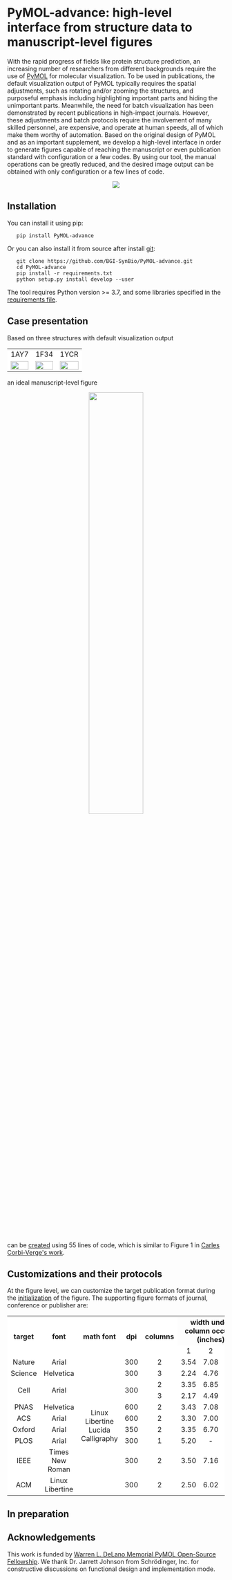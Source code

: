 # PyMOL-advance: high-level interface from structure data to manuscript-level figures

With the rapid progress of fields like protein structure prediction, 
an increasing number of researchers from different backgrounds require the use of 
[PyMOL](https://pymol.org/2/) for molecular visualization.
To be used in publications, the default visualization output of PyMOL typically requires 
the spatial adjustments, such as rotating and/or zooming the structures, and 
purposeful emphasis including highlighting important parts and hiding the unimportant parts.
Meanwhile, the need for batch visualization has been demonstrated by recent publications in high-impact journals.
However, these adjustments and batch protocols require the involvement of many skilled personnel, are expensive, 
and operate at human speeds, all of which make them worthy of automation.
Based on the original design of PyMOL and as an important supplement, 
we develop a high-level interface in order to generate figures capable of reaching the 
manuscript or even publication standard with configuration or a few codes.
By using our tool, the manual operations can be greatly reduced, 
and the desired image output can be obtained with only configuration or a few lines of code.

<p align="center">
    <img src="https://github.com/BGI-SynBio/PyMOL-advance/blob/main/docs/source/_static/overview.png"/>
</p>


## Installation
You can install it using pip:

```commandline
   pip install PyMOL-advance
```

Or you can also install it from source after install [git](https://git-scm.com/):

```commandline
   git clone https://github.com/BGI-SynBio/PyMOL-advance.git
   cd PyMOL-advance
   pip install -r requirements.txt
   python setup.py install develop --user
```

The tool requires Python version >= 3.7, and some libraries specified 
in the [requirements file](https://github.com/BGI-SynBio/PyMOL-advance/blob/main/requirements.txt).

## Case presentation
Based on three structures with default visualization output 

<table width="100%" align="center", table-layout:fixed>
    <tr>
        <td bgcolor="#FFFFFF" bgcolor="#FFFFFF" align="center">1AY7</td>
        <td bgcolor="#FFFFFF" bgcolor="#FFFFFF" align="center">1F34</td>
        <td bgcolor="#FFFFFF" bgcolor="#FFFFFF" align="center">1YCR</td>
    </tr>
    <tr>
        <td bgcolor="#FFFFFF">
            <img width="100%" src="https://github.com/BGI-SynBio/PyMOL-advance/blob/main/cases/baseline/1.1AY7.png"/>
        </td>
        <td bgcolor="#FFFFFF">
            <img width="100%" src="https://github.com/BGI-SynBio/PyMOL-advance/blob/main/cases/baseline/1.1F34.png"/>
        </td>
        <td bgcolor="#FFFFFF">
            <img width="100%" src="https://github.com/BGI-SynBio/PyMOL-advance/blob/main/cases/baseline/1.1YCR.png"/>
        </td>
    </tr>
</table>

an ideal manuscript-level figure 

<p align="center">
    <img width="50%" src="https://github.com/BGI-SynBio/PyMOL-advance/blob/main/cases/designed/1.png"/>
</p>

can be [created](https://github.com/BGI-SynBio/PyMOL-advance/blob/main/cases/case_1.py) 
using 55 lines of code, which is similar to Figure 1 in 
[Carles Corbi-Verge's work](https://biosignaling.biomedcentral.com/articles/10.1186/s12964-016-0131-4).

## Customizations and their protocols
At the figure level, we can customize the target publication format during the 
[initialization](https://github.com/BGI-SynBio/PyMOL-advance/blob/main/mola/layouts.py#L355) of the figure.
The supporting figure formats of journal, conference or publisher are:

<table width="100%" align="center", table-layout:fixed>
    <tr>
        <th bgcolor="#FFFFFF" align="center" rowspan="2">target</th>
        <th bgcolor="#FFFFFF" align="center" rowspan="2">font</th>
        <th bgcolor="#FFFFFF" align="center" rowspan="2">math font</th>
        <th bgcolor="#FFFFFF" align="center" rowspan="2">dpi</th>
        <th bgcolor="#FFFFFF" align="center" rowspan="2">columns</th>
        <th colspan="3">width under column occupy (inches)</th>
    </tr>
    <tr>
        <td bgcolor="#FFFFFF" align="center">1</td>
        <td bgcolor="#FFFFFF" align="center">2</td>
        <td bgcolor="#FFFFFF" align="center">3</td>
    </tr>
    <tr>
        <td bgcolor="#FFFFFF" align="center">Nature</td>
        <td bgcolor="#FFFFFF" align="center">Arial</td>
        <td bgcolor="#FFFFFF" align="center" rowspan="10">Linux Libertine<br/>Lucida Calligraphy</th>
        <td bgcolor="#FFFFFF" align="center">300</td>
        <td bgcolor="#FFFFFF" align="center">2</td>
        <td bgcolor="#FFFFFF" align="center">3.54</td>
        <td bgcolor="#FFFFFF" align="center">7.08</td>
        <td bgcolor="#FFFFFF" align="center">-</td>
    </tr>
    <tr>
        <td bgcolor="#FFFFFF" align="center">Science</td>
        <td bgcolor="#FFFFFF" align="center">Helvetica</td>
        <td bgcolor="#FFFFFF" align="center">300</td>
        <td bgcolor="#FFFFFF" align="center">3</td>
        <td bgcolor="#FFFFFF" align="center">2.24</td>
        <td bgcolor="#FFFFFF" align="center">4.76</td>
        <td bgcolor="#FFFFFF" align="center">7.24</td>
    </tr>
    <tr>
        <td bgcolor="#FFFFFF" align="center" rowspan="2">Cell</th>
        <td bgcolor="#FFFFFF" align="center" rowspan="2">Arial</th>
        <td bgcolor="#FFFFFF" align="center" rowspan="2">300</th>
        <td bgcolor="#FFFFFF" align="center">2</td>
        <td bgcolor="#FFFFFF" align="center">3.35</td>
        <td bgcolor="#FFFFFF" align="center">6.85</td>
        <td bgcolor="#FFFFFF" align="center">-</td>
    </tr>
    <tr>
        <td bgcolor="#FFFFFF" align="center">3</td>
        <td bgcolor="#FFFFFF" align="center">2.17</td>
        <td bgcolor="#FFFFFF" align="center">4.49</td>
        <td bgcolor="#FFFFFF" align="center">6.85</td>
    </tr>
    <tr>
        <td bgcolor="#FFFFFF" align="center">PNAS</td>
        <td bgcolor="#FFFFFF" align="center">Helvetica</td>
        <td bgcolor="#FFFFFF" align="center">600</td>
        <td bgcolor="#FFFFFF" align="center">2</td>
        <td bgcolor="#FFFFFF" align="center">3.43</td>
        <td bgcolor="#FFFFFF" align="center">7.08</td>
        <td bgcolor="#FFFFFF" align="center">-</td>
    </tr>
    <tr>
        <td bgcolor="#FFFFFF" align="center">ACS</td>
        <td bgcolor="#FFFFFF" align="center">Arial</td>
        <td bgcolor="#FFFFFF" align="center">600</td>
        <td bgcolor="#FFFFFF" align="center">2</td>
        <td bgcolor="#FFFFFF" align="center">3.30</td>
        <td bgcolor="#FFFFFF" align="center">7.00</td>
        <td bgcolor="#FFFFFF" align="center">-</td>
    </tr>
    <tr>
        <td bgcolor="#FFFFFF" align="center">Oxford</td>
        <td bgcolor="#FFFFFF" align="center">Arial</td>
        <td bgcolor="#FFFFFF" align="center">350</td>
        <td bgcolor="#FFFFFF" align="center">2</td>
        <td bgcolor="#FFFFFF" align="center">3.35</td>
        <td bgcolor="#FFFFFF" align="center">6.70</td>
        <td bgcolor="#FFFFFF" align="center">-</td>
    </tr>
    <tr>
        <td bgcolor="#FFFFFF" align="center">PLOS</td>
        <td bgcolor="#FFFFFF" align="center">Arial</td>
        <td bgcolor="#FFFFFF" align="center">300</td>
        <td bgcolor="#FFFFFF" align="center">1</td>
        <td bgcolor="#FFFFFF" align="center">5.20</td>
        <td bgcolor="#FFFFFF" align="center">-</td>
        <td bgcolor="#FFFFFF" align="center">-</td>
    </tr>
    <tr>
        <td bgcolor="#FFFFFF" align="center">IEEE</td>
        <td bgcolor="#FFFFFF" align="center">Times New Roman</td>
        <td bgcolor="#FFFFFF" align="center">300</td>
        <td bgcolor="#FFFFFF" align="center">2</td>
        <td bgcolor="#FFFFFF" align="center">3.50</td>
        <td bgcolor="#FFFFFF" align="center">7.16</td>
        <td bgcolor="#FFFFFF" align="center">-</td>
    </tr>
    <tr>
        <td bgcolor="#FFFFFF" align="center">ACM</td>
        <td bgcolor="#FFFFFF" align="center">Linux Libertine</td>
        <td bgcolor="#FFFFFF" align="center">300</td>
        <td bgcolor="#FFFFFF" align="center">2</td>
        <td bgcolor="#FFFFFF" align="center">2.50</td>
        <td bgcolor="#FFFFFF" align="center">6.02</td>
        <td bgcolor="#FFFFFF" align="center">-</td>
    </tr>
</table>

## In preparation

## Acknowledgements
This work is funded by 
[Warren L. DeLano Memorial PyMOL Open-Source Fellowship](http://pymol.org/fellowship). 
We thank Dr. Jarrett Johnson from Schrödinger, Inc. for constructive discussions 
on functional design and implementation mode.